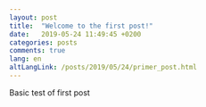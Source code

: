 ```yaml
---
layout: post
title:  "Welcome to the first post!"
date:   2019-05-24 11:49:45 +0200
categories: posts
comments: true
lang: en
altLangLink: /posts/2019/05/24/primer_post.html
---
```



Basic test of first post

